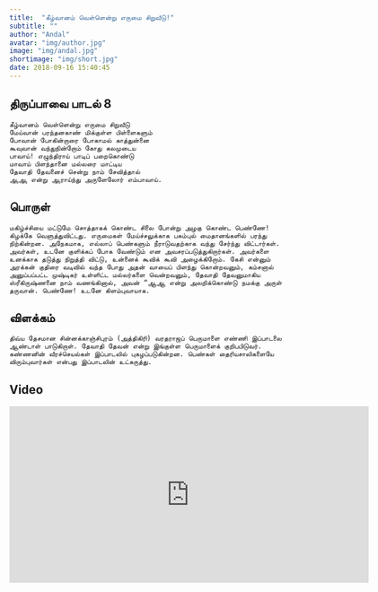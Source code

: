```yaml
---
title:  "கீழ்வானம் வெள்ளென்று எருமை சிறுவீடு!"
subtitle: ""
author: "Andal"
avatar: "img/author.jpg"
image: "img/andal.jpg"
shortimage: "img/short.jpg"
date: 2018-09-16 15:40:45
---
```


## திருப்பாவை பாடல் 8

```
கீழ்வானம் வெள்ளென்று எருமை சிறுவீடு
மேய்வான் பரந்தனகாண் மிக்குள்ள பிள்ளைகளும்
போவான் போகின்றாரை போகாமல் காத்துன்னை
கூவுவான் வந்துநின்றோம் கோது கலமுடைய
பாவாய்! எழுந்திராய் பாடிப் பறைகொண்டு
மாவாய் பிளந்தானை மல்லரை மாட்டிய
தேவாதி தேவனைச் சென்று நாம் சேவித்தால்
ஆஆ என்று ஆராய்ந்து அருளேலோர் எம்பாவாய்.

```

## பொருள்

```
மகிழ்ச்சியை மட்டுமே சொத்தாகக் கொண்ட சிலை போன்று அழகு கொண்ட பெண்ணே! கிழக்கே வெளுத்துவிட்டது. எருமைகள் மேய்ச்சலுக்காக பசும்புல் மைதானங்களில் பரந்து நிற்கின்றன. அநேகமாக, எல்லாப் பெண்களும் நீராடுவதற்காக வந்து சேர்ந்து விட்டார்கள். அவர்கள், உடனே குளிக்கப் போக வேண்டும் என அவசரப்படுத்துகிறார்கள். அவர்களை உனக்காக தடுத்து நிறுத்தி விட்டு, உன்னைக் கூவிக் கூவி அழைக்கிறோம். கேசி என்னும் அரக்கன் குதிரை வடிவில் வந்த போது அதன் வாயைப் பிளந்து கொன்றவனும், கம்சனால் அனுப்பப்பட்ட முஷ்டிகர் உள்ளிட்ட மல்லர்களை வென்றவனும், தேவாதி தேவனுமாகிய ஸ்ரீகிருஷ்ணனை நாம் வணங்கினால், அவன் “ஆஆ என்று அலறிக்கொண்டு நமக்கு அருள் தருவான். பெண்ணே! உடனே கிளம்புவாயாக.
```

## விளக்கம்

```
திவ்ய தேசமான சின்னக்காஞ்சிபுரம் (அத்திகிரி) வரதராஜப் பெருமாளை எண்ணி இப்பாடலை ஆண்டாள் பாடுகிறாள். தேவாதி தேவன் என்று இங்குள்ள பெருமாளைக் குறிபபிடுவர். கண்ணனின் வீரச்செயல்கள் இப்பாடலில் புகழப்படுகின்றன. பெண்கள் தைரியசாலிகளையே விரும்புவார்கள் என்பது இப்பாடலின் உட்கருத்து.
```

## Video
<iframe width="640" height="315" src="https://www.youtube.com/embed/C6iJHGB2yOg" frameborder="0" allow="autoplay; encrypted-media" allowfullscreen></iframe>